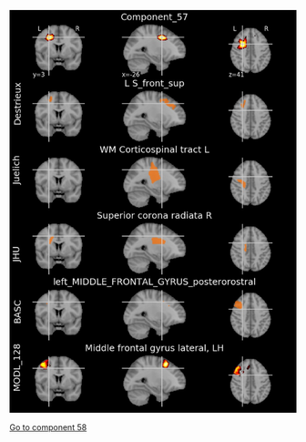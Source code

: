 ![57](preliminary/57.jpg "Component 57")

[Go to component 58](https://parietal-inria.github.io/MODL_atlas/256/58 "Component 58")
